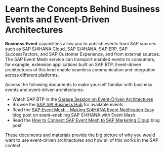 # Learn the Concepts Behind Business Events and Event-Driven Architectures

**Business Event** capabilities allow you to publish events from SAP sources such as SAP S/4HANA Cloud, SAP S/4HANA, SAP ERP, SAP SuccessFactors, and SAP Customer Experience, and from external sources. The SAP Event Mesh service can transport enabled events to consumers, for example, extension applications built on SAP BTP. Event-driven architectures of this kind enable seamless communication and integration across different platforms.

Access the following documents to make yourself familiar with business events and event-driven architectures:

* Watch SAP BTP in the [Garage Session on Event-Driven Architectures](https://www.youtube.com/watch?v=d7bCG_1Mlec&list=PLWV533hWWvDnxRK_agM8nihBuoXOKL7qG) 
* Browse the [SAP API Business Hub](https://api.sap.com/) for available events
* Read the [SAP Event Mesh – Making S/4HANA Event Notification Easy](https://blogs.sap.com/2018/12/18/sap-cloud-platform-enterprise-messaging-making-s4hana-event-notification-easy/) blog post on event-enabling SAP S/4HANA with Event Mesh
* Read the [How to Connect SAP Event Mesh to SAP Marketing Cloud](https://blogs.sap.com/2019/07/04/how-to-connect-sap-cloud-platform-enterprise-messaging-to-sap-marketing-cloud/) blog post

These documents and materials provide the big picture of why you would want to use event-driven architectures and how all of this works in the SAP context.
